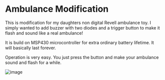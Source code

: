 # Ambulance Modification
This is modification for my daughters non digital Revell ambulance toy. I simply wanted to add buzzer with two diodes and a trigger button to make it flash and sound like a real ambulance!

It is build on MSP430 microcontroller for extra ordinary battery lifetime. It will basically last forever.

Operation is very easy. You just press the button and make your ambulance sound and flash for a while.

![image](https://github.com/gaskoin/ambulance-mod/assets/5610300/fd8313fd-94e0-455c-bd16-d76b2cb0711e)

